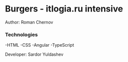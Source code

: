 # Burgers - itlogia.ru intensive

Author: Roman Chernov

### Technologies
-HTML
-CSS
-Angular
-TypeScript

Developer: Sardor Yuldashev